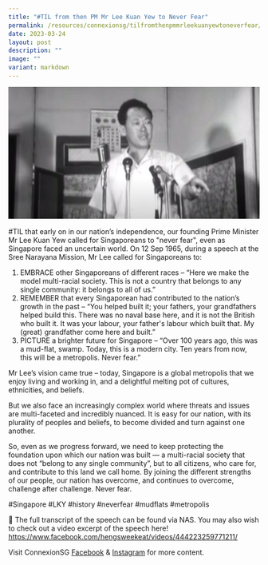 ```yaml
---
title: "#TIL from then PM Mr Lee Kuan Yew to Never Fear"
permalink: /resources/connexionsg/tilfromthenpmmrleekuanyewtoneverfear/
date: 2023-03-24
layout: post
description: ""
image: ""
variant: markdown
---
```

![](/images/connexionsg/2023/lee%20kuan%20yew%20.jpg)

#TIL that early on in our nation’s independence, our founding Prime Minister Mr Lee Kuan Yew called for Singaporeans to "never fear", even as Singapore faced an uncertain world.
On 12 Sep 1965, during a speech at the Sree Narayana Mission, Mr Lee called for Singaporeans to:
1. EMBRACE other Singaporeans of different races – “Here we make the model multi-racial society. This is not a country that belongs to any single community: it belongs to all of us.”
2. REMEMBER that every Singaporean had contributed to the nation’s growth in the past – “You helped built it; your fathers, your grandfathers helped build this. There was no naval base here, and it is not the British who built it. It was your labour, your father's labour which built that. My (great) grandfather come here and built.”
3. PICTURE a brighter future for Singapore – “Over 100 years ago, this was a mud-flat, swamp. Today, this is a modern city. Ten years from now, this will be a metropolis. Never fear.”

Mr Lee’s vision came true – today, Singapore is a global metropolis that we enjoy living and working in, and a delightful melting pot of cultures, ethnicities, and beliefs.

But we also face an increasingly complex world where threats and issues are multi-faceted and incredibly nuanced. It is easy for our nation, with its plurality of peoples and beliefs, to become divided and turn against one another.

So, even as we progress forward, we need to keep protecting the foundation upon which our nation was built — a multi-racial society that does not “belong to any single community”, but to all citizens, who care for, and contribute to this land we call home. By joining the different strengths of our people, our nation has overcome, and continues to overcome, challenge after challenge. Never fear.

#Singapore #LKY #history #neverfear #mudflats #metropolis

📎 The full transcript of the speech can be found via NAS. You may also wish to check out a video excerpt of the speech here! 
https://www.facebook.com/hengsweekeat/videos/444223259771211/

Visit ConnexionSG [Facebook](https://www.facebook.com/ConnexionSG) & [Instagram](https://www.instagram.com/connexionsg/) for more content.